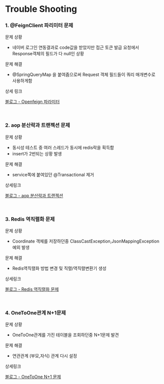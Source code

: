 # Trouble Shooting

### 1. @FeignClient 파리미터 문제

문제 상황
- 네이버 로그인 연동결과로 code값을 받았지만 접근 토큰 발급 요청에서 Response객체의 필드가 다 null인 상황

문제 해결
- @SpringQueryMap 을 붙여줌으로써 Request 객체 필드들이 쿼리 매개변수로 사용하게함

상세 링크

[블로그 - Openfeign 파라미터](https://haebing.tistory.com/94)

<br>

### 2. aop 분산락과 트랜젝션 문제

문제 상황
- 동시성 테스트 중 여러 스레드가 동시에 redis락을 획득함
- insert가 2번되는 상황 발생

문제 해결
- service쪽에 붙여있던 @Transactional 제거

상세링크

[블로그 - aop 분산락과 트랜젝션](https://haebing.tistory.com/100)

<br>

### 3. Redis 역직렬화 문제

문제 상황
- Coordinate 객체를 저장하던중 ClassCastException,JsonMappingException 예외 발생 

문제 해결
- Redis역직렬화 방법 변경 및 직렬/역직렬변환기 생성

상세링크

[블로그 - Redis 역직렬화 문제](https://haebing.tistory.com/105)

<br>

### 4. OneToOne관계 N+1문제

문제 상황
- OneToOne관계를 가진 테이블을 조회하던중 N+1문제 발견

문제 해결
- 연관관계 (부모,자식) 관계 다시 설정

상세링크

[블로그 - OneToOne N+1 문제](https://haebing.tistory.com/106)
